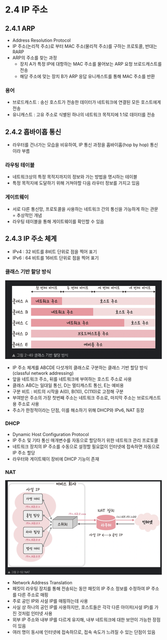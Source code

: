 # 2.4 IP 주소

## 2.4.1 ARP

- Address Resolution Protocol
- IP 주소(논리적 주소)로 부터 MAC 주소(물리적 주소)를 구하는 프로토콜, 반대는 RARP
- ARP의 주소를 찾는 과정
    - 장치 A가 특정 IP에 대항하는 MAC 주소를 물어보는 ARP 요청 브로드캐스트를 전송
    - 해당 주소에 맞는 장치 B가 ARP 응답 유니캐스트를 통해 MAC 주소를 반환

### 용어

- 브로드캐스트 : 송신 호스트가 전송한 데이터가 네트워크에 연결된 모든 호스트에게 전송
- 유니캐스트 : 고유 주소로 식별된 하나의 네트워크 목적지에 1:1로 데이터를 전송

## 2.4.2 홉바이홉 통신

- 라우터를 건너가는 모습을 비유하여, IP 통신 과정을 홉바이홉(hop by hop) 통신이라 부름

### 라우팅 테이블

- 네트워크상의 특정 목적지까지의 정보와 가는 방법을 명시하는 테이블
- 특정 목적지에 도달하기 위해 거쳐야할 다음 라우터 정보를 가지고 있음

### 게이트웨이

- 서로 다른 통신망, 프로토콜을 사용하는 네트워크 간의 통신을 가능하게 하는 관문 = 추상적인 개념
- 라우팅 테이블을 통해 게이트웨이를 확인할 수 있음

## 2.4.3 IP 주소 체계

- IPv4 : 32 비트를 8비트 단위로 점을 찍어 표기
- IPv6 : 64 비트를 16비트 단위로 점을 찍어 표기

### 클래스 기반 할당 방식

![Untitled](image/2.4.3class.png)

- IP 주소 체계를 ABCDE 다섯개의 클래스로 구분하는 클래스 기반 할당 방식(classful network addressing)
- 앞을 네트워크 주소, 뒤를 네트워크에 부여하는 호스트 주소로 사용
- 클래스 ABC는 일대일 통신, D는 멀티캐스트 통신, E는 예비용
- 구분 비트 : 비트의 시작을 A(0), B(10), C(110)로 고정해 구분
- 부여받은 주소의 가장 첫번째 주소는 네트워크 주소로, 마지막 주소는 브로드캐스트용 주소로 사용
- 주소가 한정적이라는 단점, 이를 해소하기 위해 DHCP와 IPv6, NAT 등장

### DHCP

- Dynamic Host Configuration Protocol
- IP 주소 및 기타 통신 매개변수를 자동으로 할당하기 위한 네트워크 관리 프로토콜
- 네트워크 장치의 IP 주소를 수동으로 설정할 필요없이 인터넷에 접속하면 자동으로 IP 주소 할당
- 라우터와 게이트웨이 장비에 DHCP 기능이 존재

### NAT

![Untitled](image/2.4.3nat.png)

- Network Address Translation
- 패킷이 라우팅 장치를 통해 전송되는 동안 패킷의 IP 주소 정보를 수정하여 IP 주소를 다른 주소로 매핑
- 주로 공인 IP와 사설 IP를 매핑하는데 사용
- 사실 상 하나의 공인 IP를 사용하지만, 호스트들은 각각 다른 아이피(사설 IP)를 가진 것처럼 인터넷 사용
- 외부 IP 주소와 내부 IP를 다르게 유지해, 내부 네트워크에 대한 보안이 가능한 장점이 있음
- 여러 명이 동시에 인터넷에 접속하므로, 접속 속도가 느려질 수 있는 단점이 있음
